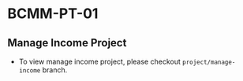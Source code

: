 # BCMM-PT-01

## Manage Income Project

- To view manage income project, please checkout `project/manage-income` branch.
